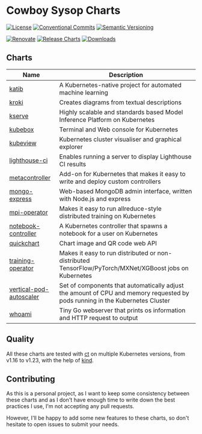 # Cowboy Sysop Charts

[![License](https://img.shields.io/badge/License-MIT-green.svg)](LICENSE)
[![Conventional Commits](https://img.shields.io/badge/Conventional%20Commits-1.0.0-yellow.svg)](https://conventionalcommits.org/)
[![Semantic Versioning](https://img.shields.io/badge/Semantic%20Versioning-2.0.0-yellow.svg?logo=semver)](https://semver.org/)

[![Renovate](https://img.shields.io/badge/Renovate-enabled-brightgreen.svg?logo=renovatebot)](https://renovatebot.com/)
[![Release Charts](../../workflows/Release%20Charts/badge.svg)](../../actions?query=workflow%3A%22Release+Charts%22)
[![Downloads](https://img.shields.io/github/downloads/cowboysysop/charts/total?label=Downloads)](https://somsubhra.github.io/github-release-stats/?username=cowboysysop&repository=charts)

## Charts

| Name                                                      | Description                                                                                                                  |
|-----------------------------------------------------------|------------------------------------------------------------------------------------------------------------------------------|
| [katib](charts/katib)                                     | A Kubernetes-native project for automated machine learning                                                                   |
| [kroki](charts/kroki)                                     | Creates diagrams from textual descriptions                                                                                   |
| [kserve](charts/kserve)                                   | Highly scalable and standards based Model Inference Platform on Kubernetes                                                   |
| [kubebox](charts/kubebox)                                 | Terminal and Web console for Kubernetes                                                                                      |
| [kubeview](charts/kubeview)                               | Kubernetes cluster visualiser and graphical explorer                                                                         |
| [lighthouse-ci](charts/lighthouse-ci)                     | Enables running a server to display Lighthouse CI results                                                                    |
| [metacontroller](charts/metacontroller)                   | Add-on for Kubernetes that makes it easy to write and deploy custom controllers                                              |
| [mongo-express](charts/mongo-express)                     | Web-based MongoDB admin interface, written with Node.js and express                                                          |
| [mpi-operator](charts/mpi-operator)                       | Makes it easy to run allreduce-style distributed training on Kubernetes                                                      |
| [notebook-controller](charts/notebook-controller)         | A Kubernetes controller that spawns a notebook for a user on Kubernetes                                                      |
| [quickchart](charts/quickchart)                           | Chart image and QR code web API                                                                                              |
| [training-operator](charts/training-operator)             | Makes it easy to run distributed or non-distributed TensorFlow/PyTorch/MXNet/XGBoost jobs on Kubernetes                      |
| [vertical-pod-autoscaler](charts/vertical-pod-autoscaler) | Set of components that automatically adjust the amount of CPU and memory requested by pods running in the Kubernetes Cluster |
| [whoami](charts/whoami)                                   | Tiny Go webserver that prints os information and HTTP request to output                                                      |

## Quality

All these charts are tested with [ct](https://github.com/helm/chart-testing) on multiple Kubernetes versions, from v1.16 to v1.23, with the help of [kind](https://kind.sigs.k8s.io/).

## Contributing

As this is a personal project, as I want to keep some consistency between these charts and as I don't have enough time to write down the best practices I use, I'm not accepting any pull requests.

However, I'll be happy to add some new features to these charts, so don't hesitate to open issues to submit your needs.
